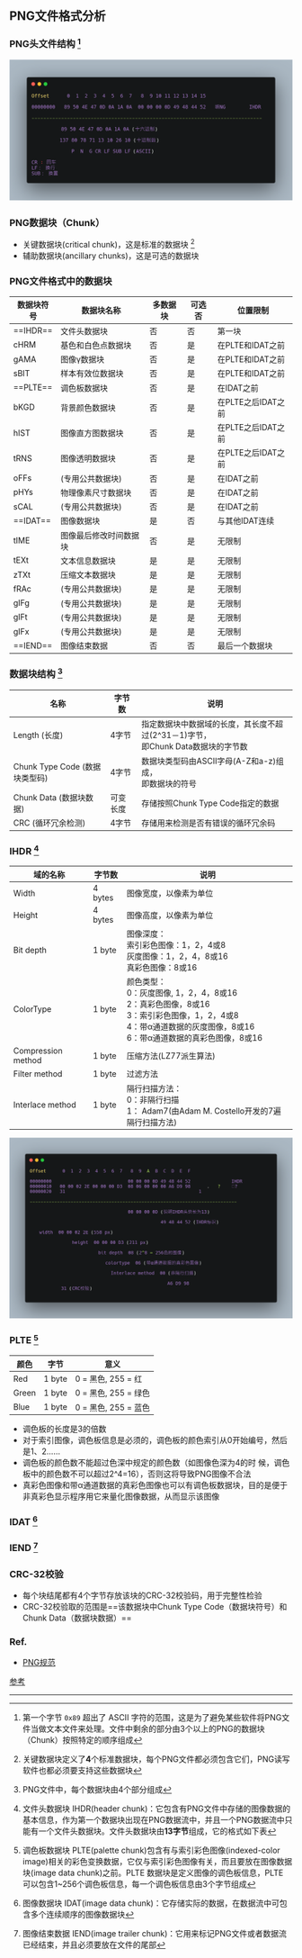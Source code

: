 ## PNG文件格式分析

### PNG头文件结构 [^1]

![png_fmt](../src/png_format/png_fmt.png)

### PNG数据块（Chunk）

- 关键数据块(critical chunk)，这是标准的数据块 [^2]
- 辅助数据块(ancillary chunks)，这是可选的数据块

### PNG文件格式中的数据块

| 数据块符号 | 数据块名称             | 多数据块 | 可选否 | 位置限制           |
| ---------- | ---------------------- | -------- | ------ | ------------------ |
| ==IHDR==   | 文件头数据块           | 否       | 否     | 第一块             |
| cHRM       | 基色和白色点数据块     | 否       | 是     | 在PLTE和IDAT之前   |
| gAMA       | 图像γ数据块            | 否       | 是     | 在PLTE和IDAT之前   |
| sBIT       | 样本有效位数据块       | 否       | 是     | 在PLTE和IDAT之前   |
| ==PLTE==   | 调色板数据块           | 否       | 是     | 在IDAT之前         |
| bKGD       | 背景颜色数据块         | 否       | 是     | 在PLTE之后IDAT之前 |
| hIST       | 图像直方图数据块       | 否       | 是     | 在PLTE之后IDAT之前 |
| tRNS       | 图像透明数据块         | 否       | 是     | 在PLTE之后IDAT之前 |
| oFFs       | (专用公共数据块)       | 否       | 是     | 在IDAT之前         |
| pHYs       | 物理像素尺寸数据块     | 否       | 是     | 在IDAT之前         |
| sCAL       | (专用公共数据块)       | 否       | 是     | 在IDAT之前         |
| ==IDAT==   | 图像数据块             | 是       | 否     | 与其他IDAT连续     |
| tIME       | 图像最后修改时间数据块 | 否       | 是     | 无限制             |
| tEXt       | 文本信息数据块         | 是       | 是     | 无限制             |
| zTXt       | 压缩文本数据块         | 是       | 是     | 无限制             |
| fRAc       | (专用公共数据块)       | 是       | 是     | 无限制             |
| gIFg       | (专用公共数据块)       | 是       | 是     | 无限制             |
| gIFt       | (专用公共数据块)       | 是       | 是     | 无限制             |
| gIFx       | (专用公共数据块)       | 是       | 是     | 无限制             |
| ==IEND==   | 图像结束数据           | 否       | 否     | 最后一个数据块     |

### 数据块结构 [^3]

| 名称                           | 字节数   | 说明                                                         |
| ------------------------------ | -------- | ------------------------------------------------------------ |
| Length (长度)                  | 4字节    | 指定数据块中数据域的长度，其长度不超过(2^31－1)字节，<br />即Chunk Data数据块的字节数 |
| Chunk Type Code (数据块类型码) | 4字节    | 数据块类型码由ASCII字母(A-Z和a-z)组成，<br />即数据块的符号  |
| Chunk Data (数据块数据)        | 可变长度 | 存储按照Chunk Type Code指定的数据                            |
| CRC (循环冗余检测)             | 4字节    | 存储用来检测是否有错误的循环冗余码                           |

### IHDR [^4]

| 域的名称           | 字节数  | 说明                                                         |
| ------------------ | ------- | ------------------------------------------------------------ |
| Width              | 4 bytes | 图像宽度，以像素为单位                                       |
| Height             | 4 bytes | 图像高度，以像素为单位                                       |
| Bit depth          | 1 byte  | 图像深度： <br/>索引彩色图像：1，2，4或8 <br/>灰度图像：1，2，4，8或16 <br/>真彩色图像：8或16 |
| ColorType          | 1 byte  | 颜色类型：<br/>0：灰度图像, 1，2，4，8或16 <br/>2：真彩色图像，8或16 <br/>3：索引彩色图像，1，2，4或8 <br/>4：带α通道数据的灰度图像，8或16 <br/>6：带α通道数据的真彩色图像，8或16 |
| Compression method | 1 byte  | 压缩方法(LZ77派生算法)                                       |
| Filter method      | 1 byte  | 过滤方法                                                     |
| Interlace method   | 1 byte  | 隔行扫描方法： <br />0：非隔行扫描 <br/>1： Adam7(由Adam M. Costello开发的7遍隔行扫描方法) |

![IHDR](../src/png_format/ihdr.png)

### PLTE [^7]

| 颜色  | 字节   | 意义                 |
| ----- | ------ | -------------------- |
| Red   | 1 byte | 0 = 黑色, 255 = 红   |
| Green | 1 byte | 0 = 黑色, 255 = 绿色 |
| Blue  | 1 byte | 0 = 黑色, 255 = 蓝色 |

- 调色板的长度是3的倍数
- 对于索引图像，调色板信息是必须的，调色板的颜色索引从0开始编号，然后是1、2……
- 调色板的颜色数不能超过色深中规定的颜色数（如图像色深为4的时
  候，调色板中的颜色数不可以超过2^4=16），否则这将导致PNG图像不合法
- 真彩色图像和带α通道数据的真彩色图像也可以有调色板数据块，目的是便于非真彩色显示程序用它来量化图像数据，从而显示该图像

### IDAT [^5]

### IEND [^6]

### CRC-32校验

- 每个块结尾都有4个字节存放该块的CRC-32校验码，用于完整性检验
- CRC-32校验取的范围是==该数据块中Chunk Type Code（数据块符号）和Chunk Data（数据块数据）==

### Ref.

- [PNG规范](http://www.libpng.org/pub/png/spec/1.2/PNG-Contents.html)

[参考](https://www.xuebuyuan.com/3189742.html)

---

[^1]: 第一个字节 `0x89` 超出了 ASCII 字符的范围，这是为了避免某些软件将PNG文件当做文本文件来处理。文件中剩余的部分由3个以上的PNG的数据块 （Chunk）按照特定的顺序组成
[^2]: 关键数据块定义了**4**个标准数据块，每个PNG文件都必须包含它们，PNG读写软件也都必须要支持这些数据块
[^3]: PNG文件中，每个数据块由4个部分组成
[^4]: 文件头数据块 IHDR(header chunk)：它包含有PNG文件中存储的图像数据的基本信息，作为第一个数据块出现在PNG数据流中，并且一个PNG数据流中只能有一个文件头数据块。文件头数据块由**13字节**组成，它的格式如下表
[^5]: 图像数据块 IDAT(image data chunk)：它存储实际的数据，在数据流中可包含多个连续顺序的图像数据块
[^6]: 图像结束数据 IEND(image trailer chunk)：它用来标记PNG文件或者数据流已经结束，并且必须要放在文件的尾部
[^7]: 调色板数据块 PLTE(palette chunk)包含有与索引彩色图像(indexed-color image)相关的彩色变换数据，它仅与索引彩色图像有关，而且要放在图像数据块(image data chunk)之前。PLTE 数据块是定义图像的调色板信息，PLTE 可以包含1~256个调色板信息，每一个调色板信息由3个字节组成